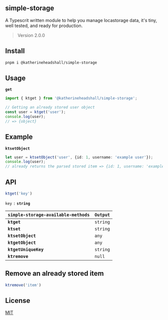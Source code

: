 ## simple-storage

A Typescrit written module to help you manage locastorage data, it's tiny, well tested, and ready for production.

> Version 2.0.0

## Install

```bash
pnpm i @katherineheadshall/simple-storage
```

## Usage

__`get`__
```ts
import { ktget } from '@katherineheadshall/simple-storage';

// Getting an already stored user object
const user = ktget('user');
console.log(user);
// => {object}
```

## Example

__`ktsetObject`__

```ts
let user = ktsetObject('user', {id: 1, username: 'example user'});
console.log(user);
// already returns the parsed stored item => {id: 1, username: 'example user'}
```

## API

```ts
ktget('key')
```

`key` `:`  __`string`__

| __`simple-storage-available-methods`__      | __`Output`__  |
|---------------------------------------------|---------------|
| __`ktget`__                                   | `string`      |
| __`ktset`__                                   | `string`      |
| __`ktsetObject`__                             | `any`         |
| __`ktgetObject`__                             | `any`         |
| __`ktgetUniqueKey`__                          | `string`      |
| __`ktremove`__                                | `null`        |

## Remove an already stored item

```ts
ktremove('item')
```

## License

[MIT](https://github.com/katherineheadshall/simple-storage/blob/main/LICENSE)
